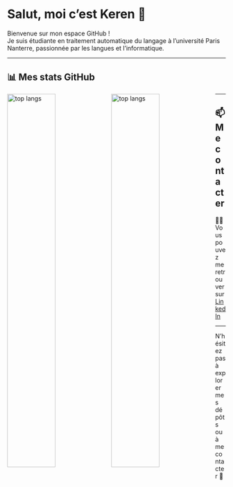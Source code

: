 # Salut, moi c’est Keren 👋

Bienvenue sur mon espace GitHub !  
Je suis étudiante en traitement automatique du langage à l’université Paris Nanterre, passionnée par les langues et l’informatique.

---

## 📊 Mes stats GitHub

<img alt="top langs" align="left" width="47%" src="https://github-readme-stats.vercel.app/api?username=KerenDague&show_icons=true&theme=transparent&count_private=true"/>

<img alt="top langs" align="left" width="47%" src="https://github-readme-stats.vercel.app/api/top-langs/?username=KerenDague&layout=compact&theme=transparent&hide_progress=true"/>

---

## 📫 Me contacter

🙋‍♀️ Vous pouvez me retrouver sur [LinkedIn](https://www.linkedin.com/in/ton-lien)

---

N’hésitez pas à explorer mes dépôts ou à me contacter 💬

